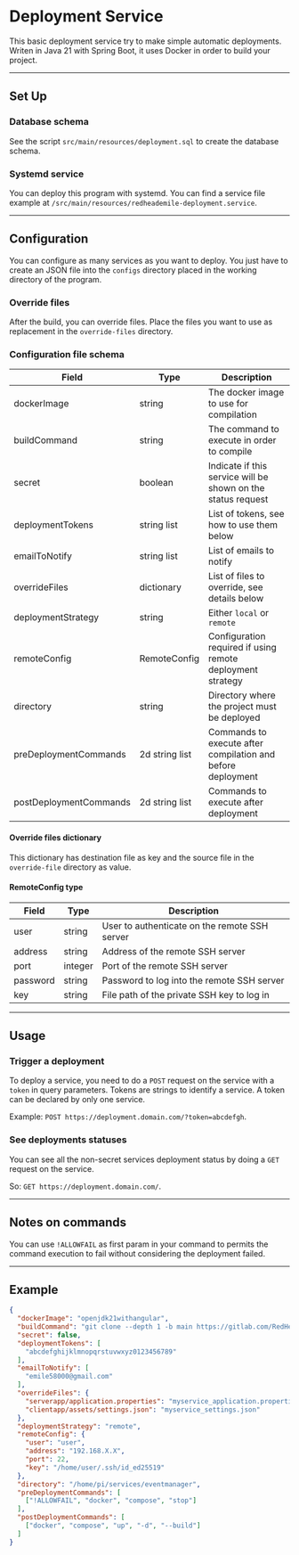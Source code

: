 # Deployment Service

This basic deployment service try to make simple automatic deployments.<br/>
Writen in Java 21 with Spring Boot, it uses Docker in order to build your project.

---

## Set Up

### Database schema

See the script `src/main/resources/deployment.sql` to create the database schema.

### Systemd service

You can deploy this program with systemd. You can find a service file example at `/src/main/resources/redheademile-deployment.service`.

---

## Configuration

You can configure as many services as you want to deploy. You just have to create an JSON file into the `configs` directory placed in the working directory of the program.

### Override files

After the build, you can override files. Place the files you want to use as replacement in the `override-files` directory.

### Configuration file schema

| Field                  | Type           | Description                                                  |
|------------------------|----------------|--------------------------------------------------------------|
| dockerImage            | string         | The docker image to use for compilation                      |
| buildCommand           | string         | The command to execute in order to compile                   |
| secret                 | boolean        | Indicate if this service will be shown on the status request |
| deploymentTokens       | string list    | List of tokens, see how to use them below                    |
| emailToNotify          | string list    | List of emails to notify                                     |
| overrideFiles          | dictionary     | List of files to override, see details below                 |
| deploymentStrategy     | string         | Either `local` or `remote`                                   |
| remoteConfig           | RemoteConfig   | Configuration required if using remote deployment strategy   |
| directory              | string         | Directory where the project must be deployed                 |
| preDeploymentCommands  | 2d string list | Commands to execute after compilation and before deployment  |
| postDeploymentCommands | 2d string list | Commands to execute after deployment                         |

#### Override files dictionary

This dictionary has destination file as key and the source file in the `override-file` directory as value.

#### RemoteConfig type

| Field    | Type    | Description                                   |
|----------|---------|-----------------------------------------------|
| user     | string  | User to authenticate on the remote SSH server |
| address  | string  | Address of the remote SSH server              |
| port     | integer | Port of the remote SSH server                 |
| password | string  | Password to log into the remote SSH server    |
| key      | string  | File path of the private SSH key to log in    |

---

## Usage

### Trigger a deployment

To deploy a service, you need to do a `POST` request on the service with a `token` in query parameters. Tokens are strings to identify a service. A token can be declared by only one service.

Example: `POST https://deployment.domain.com/?token=abcdefgh`.

### See deployments statuses

You can see all the non-secret services deployment status by doing a `GET` request on the service.

So: `GET https://deployment.domain.com/`.

---

## Notes on commands

You can use `!ALLOWFAIL` as first param in your command to permits the command execution to fail without considering the deployment failed.

---

## Example

```json
{
  "dockerImage": "openjdk21withangular",
  "buildCommand": "git clone --depth 1 -b main https://gitlab.com/RedHeadEmile/example.git . && sh build.sh",
  "secret": false,
  "deploymentTokens": [
    "abcdefghijklmnopqrstuvwxyz0123456789"
  ],
  "emailToNotify": [
    "emile58000@gmail.com"
  ],
  "overrideFiles": {
    "serverapp/application.properties": "myservice_application.properties",
    "clientapp/assets/settings.json": "myservice_settings.json"
  },
  "deploymentStrategy": "remote",
  "remoteConfig": {
    "user": "user",
    "address": "192.168.X.X",
    "port": 22,
    "key": "/home/user/.ssh/id_ed25519"
  },
  "directory": "/home/pi/services/eventmanager",
  "preDeploymentCommands": [
    ["!ALLOWFAIL", "docker", "compose", "stop"]
  ],
  "postDeploymentCommands": [
    ["docker", "compose", "up", "-d", "--build"]
  ]
}
```
